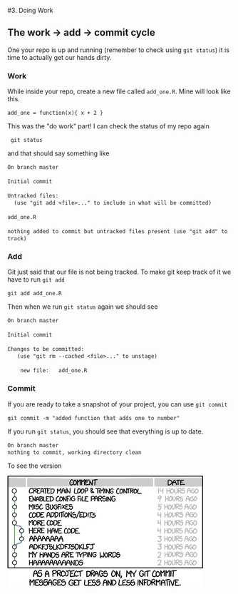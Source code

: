 #3. Doing Work


## The work -> add -> commit cycle

One your repo is up and running (remember to check using `git status`) it is time to actually get our hands dirty.


### Work

While inside your repo, create a new file called `add_one.R`. Mine will look like this.
    
    add_one = function(x){ x + 2 }

This was the "do work" part! I can check the status of my repo again

     git status

and that should say something like
     
    On branch master

    Initial commit

    Untracked files:
      (use "git add <file>..." to include in what will be committed)

	add_one.R

    nothing added to commit but untracked files present (use "git add" to track)

### Add

Git just said that our file is not being tracked. To make git keep track of it we have to run `git add`

    git add add_one.R

Then when we run `git status` again we should see

    On branch master

    Initial commit

    Changes to be committed:
       (use "git rm --cached <file>..." to unstage)

	    new file:   add_one.R

### Commit

If you are ready to take a snapshot of your project, you can use `git commit`

    git commit -m "added function that adds one to number"

If you run `git status`, you should see that everything is up to date. 
    
    On branch master
    nothing to commit, working directory clean
    
To see the version 


![](assets/xkcd1296_git_commit.png)


